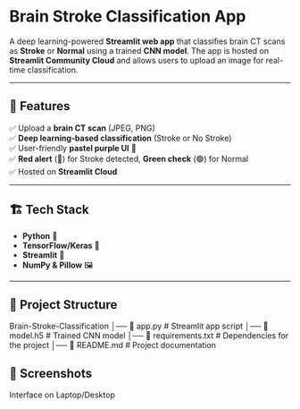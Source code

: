 # Brain Stroke Classification App  
A deep learning-powered **Streamlit web app** that classifies brain CT scans as **Stroke** or **Normal** using a trained **CNN model**. The app is hosted on **Streamlit Community Cloud** and allows users to upload an image for real-time classification.

---

## 🚀 Features  
✅ Upload a **brain CT scan** (JPEG, PNG)  
✅ **Deep learning-based classification** (Stroke or No Stroke)  
✅ User-friendly **pastel purple UI** 🎨  
✅ **Red alert** (🔴) for Stroke detected, **Green check** (🟢) for Normal  
✅ Hosted on **Streamlit Cloud**  

---

## 🏗️ Tech Stack  
- **Python** 🐍  
- **TensorFlow/Keras** 🤖  
- **Streamlit** 🎨  
- **NumPy & Pillow** 🖼️  

---

## 📂 Project Structure  
 Brain-Stroke-Classification 
 │── 📄 app.py # Streamlit app script 
 │── 📄 model.h5 # Trained CNN model 
 │── 📄 requirements.txt # Dependencies for the project 
 │── 📄 README.md # Project documentation

 ## 📸 Screenshots
Interface on Laptop/Desktop
